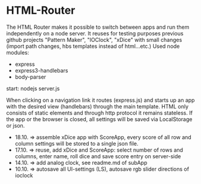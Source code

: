 # HTML-Router

The HTML Router makes it possible to switch between apps and run them independently on a node server. 
It reuses for testing purposes previous github projects "Pattern Maker", "IOClock", "xDice" with small changes (import path changes, hbs templates instead of html...etc.) 
Used node modules: 
+ express
+ express3-handlebars
+ body-parser

start: nodejs server.js

When clicking on a navigation link it routes (express.js) and starts up an app with the desired view (handlebars) through the main template.
HTML only consists of static elements and through http protocol it remains stateless. If the app or the browser is closed, all settings will be saved via LocalStorage or json.

+ 18.10. => assemble xDice app with ScoreApp, every score of all row and column settings will be stored to a single json file. 
+ 17.10. => reuse, add xDice and ScoreApp: select number of rows and columns, enter name, roll dice and save score entry on server-side
+ 14.10. => add analog clock, see readme.md of subApp
+ 10.10. => autosave all UI-settings (LS), autosave rgb slider directions of ioclock 
 